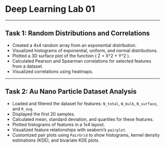 # Deep Learning Lab 01

---

## Task 1: Random Distributions and Correlations

- Created a 4x4 random array from an exponential distribution.
- Visualized histograms of exponential, uniform, and normal distributions.
- Plotted a 3D surface plot of the function \( Z = X^2 + Y^2 \).
- Calculated Pearson and Spearman correlations for selected features from a dataset.
- Visualized correlations using heatmaps.

---

## Task 2: Au Nano Particle Dataset Analysis

- Loaded and filtered the dataset for features: `N_total`, `N_bulk`, `N_surface`, and `R_avg`.
- Displayed the first 20 samples.
- Calculated mean, standard deviation, and quartiles for these features.
- Plotted histograms of features in a 1x4 layout.
- Visualized feature relationships with seaborn’s `pairplot`.
- Customized pair plots using `PairGrid` to show histograms, kernel density estimations (KDE), and bivariate KDE plots.
